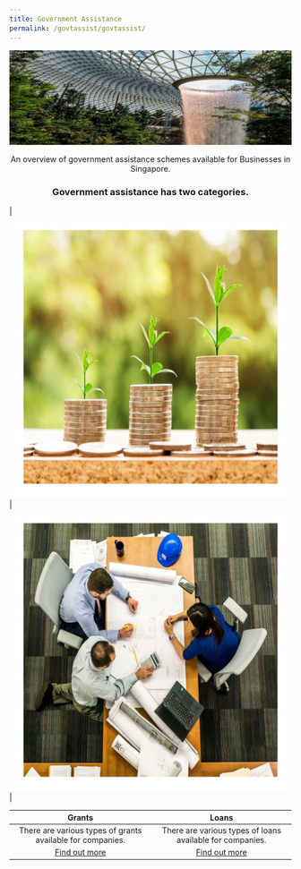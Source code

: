 ```yaml
---
title: Government Assistance
permalink: /govtassist/govtassist/
---
```


[![Government Assistance](/images/programmes/products-and-services/GABanner.jpg)](https://govtech-gb-staging.netlify.com/services/government-assistance/business-grants-portal)

<center>An overview of government assistance schemes available for Businesses in Singapore.</center>

<center><h3>Government assistance has two categories.</h3></center>

|![Loans](/images/programmes/products-and-services/loans.jpg)|![Grants](/images/programmes/products-and-services/grants.jpg)|

| Grants | Loans |
| :-: | :-: |
|There are various types of grants available for companies.|There are various types of loans available for companies.|
|[Find out more](https://govtech-gb-staging.netlify.com/govtassist/categories/loans/)|[Find out more](https://govtech-gb-staging.netlify.com/govtassist/categories/grants/)|
